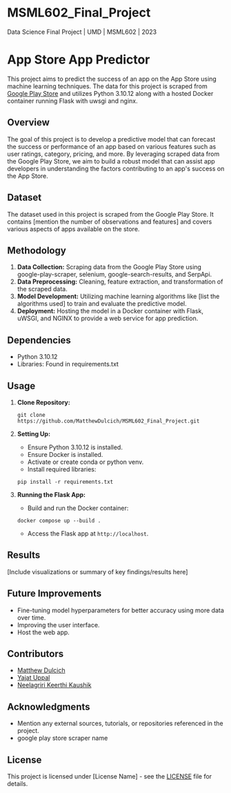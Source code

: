 # MSML602_Final_Project
Data Science Final Project | UMD | MSML602 | 2023

# App Store App Predictor

This project aims to predict the success of an app on the App Store using machine learning techniques. The data for this project is scraped from [Google Play Store](https://play.google.com/store/apps?hl=en_US&gl=US) and utilizes Python 3.10.12 along with a hosted Docker container running Flask with uwsgi and nginx.

## Overview

The goal of this project is to develop a predictive model that can forecast the success or performance of an app based on various features such as user ratings, category, pricing, and more. By leveraging scraped data from the Google Play Store, we aim to build a robust model that can assist app developers in understanding the factors contributing to an app's success on the App Store.

## Dataset

The dataset used in this project is scraped from the Google Play Store. It contains [mention the number of observations and features] and covers various aspects of apps available on the store.

## Methodology

1. **Data Collection:** Scraping data from the Google Play Store using google-play-scraper, selenium, google-search-results, and SerpApi.
2. **Data Preprocessing:** Cleaning, feature extraction, and transformation of the scraped data.
3. **Model Development:** Utilizing machine learning algorithms like [list the algorithms used] to train and evaluate the predictive model.
4. **Deployment:** Hosting the model in a Docker container with Flask, uWSGI, and NGINX to provide a web service for app prediction.

## Dependencies

- Python 3.10.12
- Libraries: Found in requirements.txt

## Usage

1. **Clone Repository:**
    ```
    git clone https://github.com/MatthewDulcich/MSML602_Final_Project.git
    ```

2. **Setting Up:**
    - Ensure Python 3.10.12 is installed.
    - Ensure Docker is installed.
    - Activate or create conda or python venv.
    - Install required libraries:
    ```
    pip install -r requirements.txt
    ```

3. **Running the Flask App:**
    - Build and run the Docker container:
    ```
    docker compose up --build .
    ```
    - Access the Flask app at `http://localhost`.

## Results

[Include visualizations or summary of key findings/results here]

## Future Improvements

- Fine-tuning model hyperparameters for better accuracy using more data over time.
- Improving the user interface.
- Host the web app.

## Contributors

- [Matthew Dulcich](https://github.com/MatthewDulcich)
- [Yajat Uppal](https://github.com/Agenzmain)
- [Neelagriri Keerthi Kaushik](https://github.com/NK-Kaushik)

## Acknowledgments

- Mention any external sources, tutorials, or repositories referenced in the project.
- google play store scraper name

## License

This project is licensed under [License Name] - see the [LICENSE](LICENSE) file for details.
